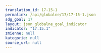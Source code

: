 ```yaml
---
translation_id: 17-15-1
permalink: /api/globalne/17/17-15-1.json
sdg_goal: 17
layout: json_globalne_goal_indicator
indicator: "17.15.1"
zmienne: null
kategorie: null
source_url: null
---
```


